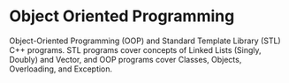 # Object Oriented Programming

Object-Oriented Programming (OOP) and Standard Template Library (STL) C++ programs. STL programs cover concepts of
Linked Lists (Singly, Doubly) and Vector, and OOP programs cover Classes, Objects, Overloading, and Exception.
